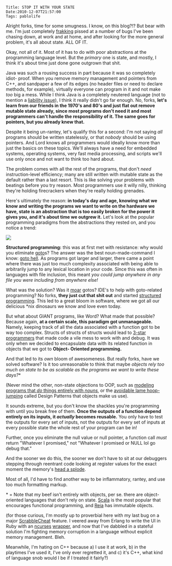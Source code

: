     Title: STOP IT WITH YOUR STATE
    Date:2010-12-07T21:57:00
    Tags: pablolife

Alright forks, time for some smugness.  I know, on this blog?!?  But bear with me.
I'm just completely [frakking][1] pissed at a number of bugs I've been chasing
down, at work and at home, and after looking for the more general problem,
it's all about state. ALL OF IT.


Okay, not all of it. Most of it has to do with poor abstractions at the
programming language level. But the _primary_ one is state, and mostly, I
think it's about time just done gone outgrown that shit.


Java was such a rousing success in part because it was so completely idiot-
proof. When you remove memory management and pointers from C++, and sandpaper
a few of its edges (no header files or need to declare methods, for example),
virtually everyone can program in it and not make _too_ big a mess. While I
think Java is a completely neutered language (not to mention a [liability
issue][2]), I think it really didn't go far enough. No, forks, **let's learn
from our friends in the 1970's and 80's and just flat out remove mutable state
already, since most programs don't need it and most programmers can't handle
the responsibility of it. The same goes for pointers, but you already knew
that.**


Despite it being un-rantey, let's qualify this for a second: I'm not saying
_all_ programs should be written statelessly, or that _nobody_ should be using
pointers. And Lord knows all programmers would ideally know more than just the
basics on these topics. We'll always have a need for embedded systems,
operating systems, very fast media processing, and scripts we'll use only once
and not want to think too hard about.


The problem comes with all the rest of the programs, that don't _need_
instruction-level efficiency; many are still written with mutable state as the
default rather than a last resort. This is like solving your problems with
beatings before you try reason. Most programmers use it willy nilly, thinking
they're holding firecrackers when they're really holding grenades.


Here's ultimately the reason: **in today's day and age, knowing what we know
and writing the programs we want to write on the hardware we have, state is an
abstraction that is too easily broken for the power it gives you, and it's
about time we outgrew it.** Let's look at the popular programming paradigms
from the abstractions they rested on, and you notice a trend:


[![][3]][4]


**Structured programming:** this was at first met with resistance: why would
you eliminate [goto][5]s? The answer was the best noun-made-command I know:
[goto hell][6]. As programs got larger and larger, there came a point where
there was just too much complexity associated with being able to arbitrarily
jump to any lexical location in your code. Since this was often in languages
with file inclusion, this meant _you could jump anywhere in any file you were
including from anywhere else!_


What was the solution? Was it [moar][7] gotos? IDE's to help with goto-related
programming? No forks, **they just cut that shit out** and started [structured
programming][8]. This led to a great bloom in software, where we got all our
delicious \*nix dinosaurs we know and love even today.


But what about GIANT programs, like Word? What made that possible? Because
again, **at a certain scale, this paradigm got unmanageable.** Namely, keeping
track of all the data associated with a function got to be way too complex.
Structs of structs of structs would lead to [3-star programmers][9] that made
code a vile mess to work with and debug. It was only when we decided to
encapsulate data with its related function in objects that we got to **Object-
Oriented programming.**


And that led to its _own_ bloom of awesomeness. But really forks, have we
solved software? Is it too unreasonable to think that maybe **objects* rely
too much on state to be as scalable as the programs we want to write these
days?**


(Never mind the other, non-state objections to OOP, such as [modeling programs
that _do_ things entirely with _nouns_][10], or the [avoidable lame hoop-
jumping][11] called Design Patterns that objects make us use).


It sounds extreme, but you don't know the shackles you're programming with
until you break free of them. **Once the outputs of a function depend entirely
on its inputs, it _actually_ becomes reusable.** You only have to test the
outputs for every set of inputs, not the outputs for every set of inputs at
every possible state the whole rest of your program can be in!


Further, once you eliminate the null value or null pointer, a function call
_must_ return "Whatever I promised," not "Whatever I promised or NULL lol go
debug that."


And the sooner we do this, the sooner we don't have to sit at our debuggers
stepping through reentrant code looking at register values for the exact
moment the memory's [head a splode][12].


Most of all, I'd have to find another way to be inflammatory, rantey, and use
too much formatting markup.


\* = Note that my beef isn't entirely with objects, per se. there are object-
oriented languages that don't rely on state. [Scala][13] is the most popular
that encourages functional programming, and [Reia][14] has immutable objects.


(for those curious, I'm mostly up to proverbial here with my last bug on a
major [ScrabbleCheat][15] feature. I veered away from Erlang to write the UI
in Ruby with an [ncurses][16] [wrapper][17], and now that I've dabbled in a
stateful solution I'm fighting memory corruption in a language without
explicit memory management. Bleh.


Meanwhile, I'm hating on C++ because a) I use it at work, b) in the playtimes
I've used it, I've only ever regretted it, and c) it's C++, what kind of
language snob would I be if I treated it fairly?)


   [1]: http://en.wikipedia.org/wiki/Frak_(expletive)

   [2]: http://news.cnet.com/8301-30684_3-20013546-265.html

   [3]: http://3.bp.blogspot.com/_3ys1dwfzc2w/TP8zNIIdO0I/AAAAAAAAAHw/YV1Z7kIMiDw/s400/DefectiveC%252B%252B.png

   [4]: http://3.bp.blogspot.com/_3ys1dwfzc2w/TP8zNIIdO0I/AAAAAAAAAHw/YV1Z7kIMiDw/s1600/DefectiveC%252B%252B.png

   [5]: http://xkcd.com/292/

   [6]: http://www.satyamnayak.com/?p=117

   [7]: http://www.urbandictionary.com/define.php?term=moar

   [8]: http://en.wikipedia.org/wiki/Structured_programming

   [9]: http://www.c2.com/cgi/wiki?ThreeStarProgrammer

   [10]: http://steve-yegge.blogspot.com/2006/03/execution-in-kingdom-of-nouns.html

   [11]: http://norvig.com/design-patterns/

   [12]: http://www.homestarrunner.com/sbemail94.html

   [13]: http://www.scala-lang.org/

   [14]: http://reia-lang.org/

   [15]: http://github.com/paul-meier/ScrabbleCheat/

   [16]: http://www.youtube.com/watch?v=2FH4-Ik27lU

   [17]: https://github.com/eclubb/ncurses-ruby
